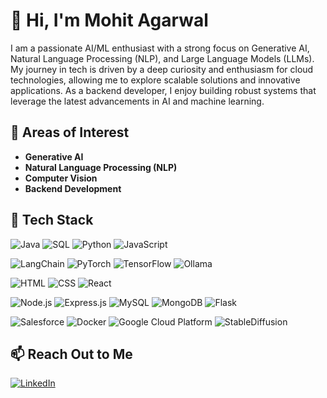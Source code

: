 # 👋 Hi, I'm Mohit Agarwal

I am a passionate AI/ML enthusiast with a strong focus on Generative AI, Natural Language Processing (NLP), and Large Language Models (LLMs). My journey in tech is driven by a deep curiosity and enthusiasm for cloud technologies, allowing me to explore scalable solutions and innovative applications. As a backend developer, I enjoy building robust systems that leverage the latest advancements in AI and machine learning.

## 🔭 Areas of Interest
- **Generative AI**
- **Natural Language Processing (NLP)**
- **Computer Vision**
- **Backend Development**

## 💼 Tech Stack

![Java](https://cdn4.iconfinder.com/data/icons/logos-and-brands/512/181_Java_logo_logos-50.png)
![SQL](https://cdn4.iconfinder.com/data/icons/logos-3/181/MySQL-50.png)
![Python](https://cdn4.iconfinder.com/data/icons/logos-and-brands/512/267_Python_logo-50.png)
![JavaScript](https://cdn2.iconfinder.com/data/icons/designer-skills/128/code-programming-javascript-software-develop-command-language-50.png)

![LangChain](https://img.shields.io/badge/LangChain-FF6F00?style=for-the-badge)
![PyTorch](https://img.shields.io/badge/PyTorch-EE4C2C?style=for-the-badge&logo=pytorch&logoColor=white)
![TensorFlow](https://img.shields.io/badge/TensorFlow-FF6F00?style=for-the-badge&logo=tensorflow&logoColor=white)
![Ollama](https://img.shields.io/badge/Ollama-282C34?style=for-the-badge)

![HTML](https://img.shields.io/badge/HTML-E34F26?style=for-the-badge&logo=html5&logoColor=white)
![CSS](https://img.shields.io/badge/CSS-1572B6?style=for-the-badge&logo=css3&logoColor=white)
![React](https://img.shields.io/badge/React-61DAFB?style=for-the-badge&logo=react&logoColor=black)

![Node.js](https://img.shields.io/badge/Node.js-339933?style=for-the-badge&logo=nodedotjs&logoColor=white)
![Express.js](https://img.shields.io/badge/Express.js-000000?style=for-the-badge&logo=express&logoColor=white)
![MySQL](https://img.shields.io/badge/MySQL-4479A1?style=for-the-badge&logo=mysql&logoColor=white)
![MongoDB](https://img.shields.io/badge/MongoDB-47A248?style=for-the-badge&logo=mongodb&logoColor=white)
![Flask](https://img.shields.io/badge/Flask-000000?style=for-the-badge&logo=flask&logoColor=white)

![Salesforce](https://img.shields.io/badge/Salesforce-00A1E0?style=for-the-badge&logo=salesforce&logoColor=white)
![Docker](https://img.shields.io/badge/Docker-2496ED?style=for-the-badge&logo=docker&logoColor=white)
![Google Cloud Platform](https://img.shields.io/badge/Google%20Cloud-4285F4?style=for-the-badge&logo=googlecloud&logoColor=white)
![StableDiffusion](https://img.shields.io/badge/StableDiffusion-000000?style=for-the-badge&logo=stable-diffusion&logoColor=white)

## 📫 Reach Out to Me
[![LinkedIn](https://img.shields.io/badge/LinkedIn-0077B5?style=for-the-badge&logo=linkedin&logoColor=white)](https://www.linkedin.com/in/yourlinkedinprofile)

